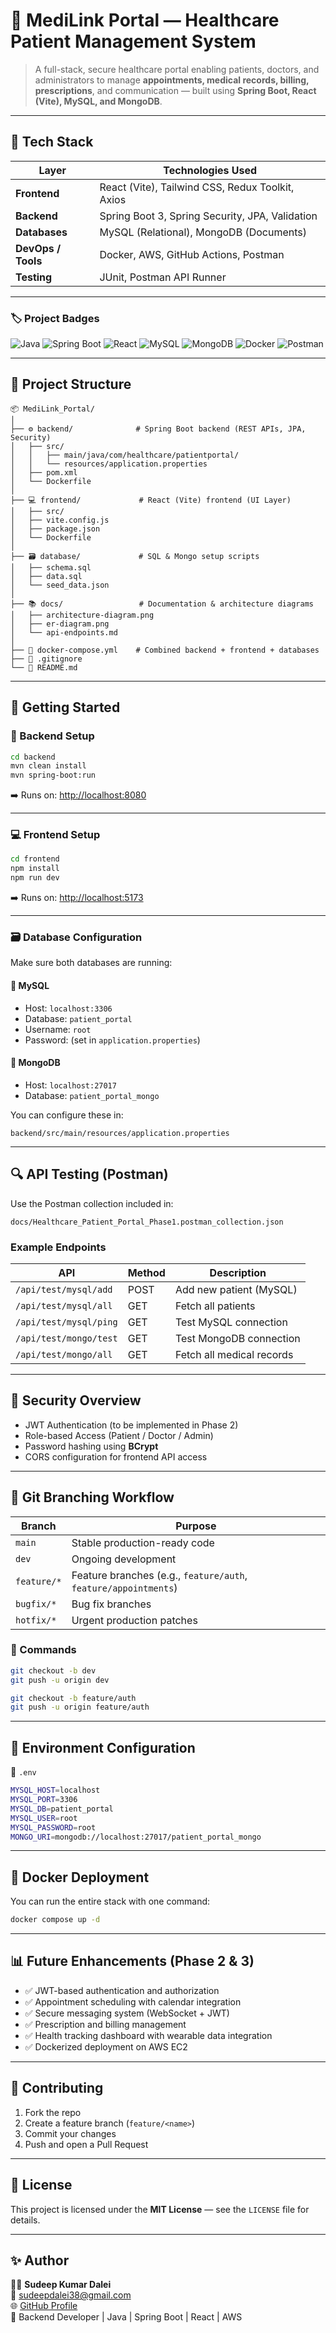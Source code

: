 # 🏥 MediLink Portal — Healthcare Patient Management System

> A full-stack, secure healthcare portal enabling patients, doctors, and administrators to manage **appointments, medical records, billing, prescriptions**, and communication — built using **Spring Boot, React (Vite), MySQL, and MongoDB**.

---

## 🧩 Tech Stack

| Layer | Technologies Used |
|-------|--------------------|
| **Frontend** | React (Vite), Tailwind CSS, Redux Toolkit, Axios |
| **Backend** | Spring Boot 3, Spring Security, JPA, Validation |
| **Databases** | MySQL (Relational), MongoDB (Documents) |
| **DevOps / Tools** | Docker, AWS, GitHub Actions, Postman |
| **Testing** | JUnit, Postman API Runner |

---

### 🏷️ Project Badges

![Java](https://img.shields.io/badge/Java-17-blue?logo=java)
![Spring Boot](https://img.shields.io/badge/Spring%20Boot-3.x-brightgreen?logo=springboot)
![React](https://img.shields.io/badge/React-18-blue?logo=react)
![MySQL](https://img.shields.io/badge/MySQL-Database-orange?logo=mysql)
![MongoDB](https://img.shields.io/badge/MongoDB-NoSQL-brightgreen?logo=mongodb)
![Docker](https://img.shields.io/badge/Docker-Containerization-blue?logo=docker)
![Postman](https://img.shields.io/badge/Postman-API%20Testing-orange?logo=postman)

---

## 📁 Project Structure

```
📦 MediLink_Portal/
│
├── ⚙️ backend/              # Spring Boot backend (REST APIs, JPA, Security)
│   ├── src/
│   │   ├── main/java/com/healthcare/patientportal/
│   │   └── resources/application.properties
│   ├── pom.xml
│   └── Dockerfile
│
├── 💻 frontend/             # React (Vite) frontend (UI Layer)
│   ├── src/
│   ├── vite.config.js
│   ├── package.json
│   └── Dockerfile
│
├── 🗃️ database/             # SQL & Mongo setup scripts
│   ├── schema.sql
│   ├── data.sql
│   └── seed_data.json
│
├── 📚 docs/                 # Documentation & architecture diagrams
│   ├── architecture-diagram.png
│   ├── er-diagram.png
│   └── api-endpoints.md
│
├── 🐳 docker-compose.yml    # Combined backend + frontend + databases
├── 🧾 .gitignore
└── 📘 README.md
```

---

## 🚀 Getting Started

### 🔧 Backend Setup
```bash
cd backend
mvn clean install
mvn spring-boot:run
```
➡️ Runs on: [http://localhost:8080](http://localhost:8080)

---

### 💻 Frontend Setup
```bash
cd frontend
npm install
npm run dev
```
➡️ Runs on: [http://localhost:5173](http://localhost:5173)

---

### 🗃️ Database Configuration
Make sure both databases are running:

#### 🧱 MySQL
- Host: `localhost:3306`
- Database: `patient_portal`
- Username: `root`
- Password: (set in `application.properties`)

#### 🍃 MongoDB
- Host: `localhost:27017`
- Database: `patient_portal_mongo`

You can configure these in:
```
backend/src/main/resources/application.properties
```

---

## 🔍 API Testing (Postman)

Use the Postman collection included in:
```
docs/Healthcare_Patient_Portal_Phase1.postman_collection.json
```

### Example Endpoints
| API | Method | Description |
|------|--------|-------------|
| `/api/test/mysql/add` | POST | Add new patient (MySQL) |
| `/api/test/mysql/all` | GET | Fetch all patients |
| `/api/test/mysql/ping` | GET | Test MySQL connection |
| `/api/test/mongo/test` | GET | Test MongoDB connection |
| `/api/test/mongo/all` | GET | Fetch all medical records |

---

## 🔐 Security Overview

- JWT Authentication (to be implemented in Phase 2)
- Role-based Access (Patient / Doctor / Admin)
- Password hashing using **BCrypt**
- CORS configuration for frontend API access

---

## 🧠 Git Branching Workflow

| Branch | Purpose |
|--------|----------|
| `main` | Stable production-ready code |
| `dev` | Ongoing development |
| `feature/*` | Feature branches (e.g., `feature/auth`, `feature/appointments`) |
| `bugfix/*` | Bug fix branches |
| `hotfix/*` | Urgent production patches |

### 🧩 Commands
```bash
git checkout -b dev
git push -u origin dev

git checkout -b feature/auth
git push -u origin feature/auth
```

---

## 🧰 Environment Configuration
📄 `.env`
```bash
MYSQL_HOST=localhost
MYSQL_PORT=3306
MYSQL_DB=patient_portal
MYSQL_USER=root
MYSQL_PASSWORD=root
MONGO_URI=mongodb://localhost:27017/patient_portal_mongo
```

---

## 🐳 Docker Deployment

You can run the entire stack with one command:
```bash
docker compose up -d
```

---

## 📊 Future Enhancements (Phase 2 & 3)

- ✅ JWT-based authentication and authorization  
- ✅ Appointment scheduling with calendar integration  
- ✅ Secure messaging system (WebSocket + JWT)  
- ✅ Prescription and billing management  
- ✅ Health tracking dashboard with wearable data integration  
- ✅ Dockerized deployment on AWS EC2  

---

## 🤝 Contributing

1. Fork the repo  
2. Create a feature branch (`feature/<name>`)  
3. Commit your changes  
4. Push and open a Pull Request  

---

## 🧾 License

This project is licensed under the **MIT License** — see the `LICENSE` file for details.

---

## ✨ Author

👨‍💻 **Sudeep Kumar Dalei**  
📧 [sudeepdalei38@gmail.com](mailto:sudeepdalei38@gmail.com)  
🌐 [GitHub Profile](https://github.com/ALTSKDCODE)  
💼 Backend Developer | Java | Spring Boot | React | AWS  
